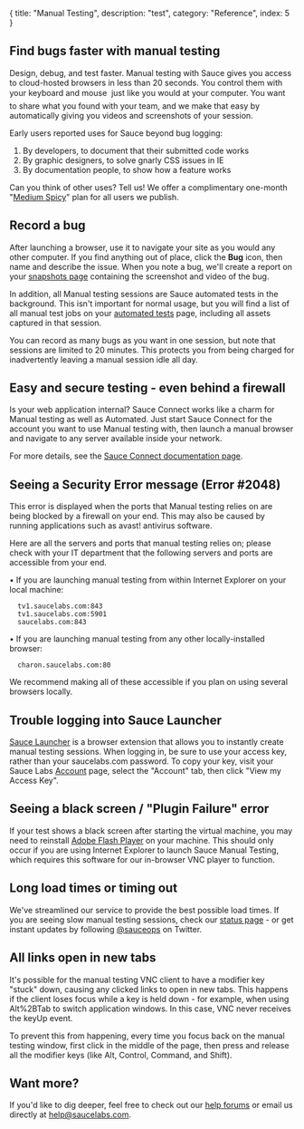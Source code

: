 {
  title: "Manual Testing",
  description: "test",
  category: "Reference",
  index: 5
}

## Find bugs faster with manual testing

Design, debug, and test faster. Manual testing with Sauce gives you access to cloud-hosted browsers in less than 20 seconds. You control them with your keyboard and mouse  just like you would at your computer. You want to share what you found with your team, and we make that easy by automatically giving you videos and screenshots of your session.

Early users reported uses for Sauce beyond bug logging:

  1. By developers, to document that their submitted code works
  2. By graphic designers, to solve gnarly CSS issues in IE
  3. By documentation people, to show how a feature works

Can you think of other uses? Tell us! We offer a complimentary one-month "[Medium Spicy](https://saucelabs.com/pricing)" plan for all users we publish.

## Record a bug

After launching a browser, use it to navigate your site as you would any other computer. If you find anything out of place, click the **Bug** icon, then name and describe the issue. When you note a bug, we'll create a report on your [snapshots page](https://saucelabs.com/snapshots) containing the screenshot and video of the bug.

In addition, all Manual testing sessions are Sauce automated tests in the background. This isn't important for normal usage, but you will find a list of all manual test jobs on your [automated tests](https://saucelabs.com/tests) page, including all assets captured in that session.

You can record as many bugs as you want in one session, but note that sessions are limited to 20 minutes. This protects you from being charged for inadvertently leaving a manual session idle all day.

## Easy and secure testing - even behind a firewall

Is your web application internal? Sauce Connect works like a charm for Manual testing as well as Automated. Just start Sauce Connect for the account you want to use Manual testing with, then launch a manual browser and navigate to any server available inside your network.

For more details, see the [Sauce Connect documentation page](/reference/sauce-connect/).

## Seeing a Security Error message (Error #2048)

This error is displayed when the ports that Manual testing relies on are being blocked by a firewall on your end. This may also be caused by running applications such as avast! antivirus software.

Here are all the servers and ports that manual testing relies on; please check with your IT department that the following servers and ports are accessible from your end.

• If you are launching manual testing from within Internet Explorer on your local machine:


      tv1.saucelabs.com:843
      tv1.saucelabs.com:5901
      saucelabs.com:843


• If you are launching manual testing from any other locally-installed browser:


      charon.saucelabs.com:80


We recommend making all of these accessible if you plan on using several browsers locally.

## Trouble logging into Sauce Launcher

[Sauce Launcher](https://saucelabs.com/downloads) is a browser extension that allows you to instantly create manual testing sessions. When logging in, be sure to use your access key, rather than your saucelabs.com password. To copy your key, visit your Sauce Labs [Account](https://saucelabs.com/account) page, select the "Account" tab, then click "View my Access Key".

## Seeing a black screen / "Plugin Failure" error

If your test shows a black screen after starting the virtual machine, you may need to reinstall [Adobe Flash Player](http://get.adobe.com/flashplayer/) on your machine. This should only occur if you are using Internet Explorer to launch Sauce Manual Testing, which requires this software for our in-browser VNC player to function.

## Long load times or timing out

We've streamlined our service to provide the best possible load times. If you are seeing slow manual testing sessions, check our [status page](http://status.saucelabs.com/) \- or get instant updates by following [@sauceops](https://twitter.com/sauceops) on Twitter.

## All links open in new tabs

It's possible for the manual testing VNC client to have a modifier key "stuck" down, causing any clicked links to open in new tabs. This happens if the client loses focus while a key is held down - for example, when using Alt%2BTab to switch application windows. In this case, VNC never receives the keyUp event.

To prevent this from happening, every time you focus back on the manual testing window, first click in the middle of the page, then press and release all the modifier keys (like Alt, Control, Command, and Shift).

## Want more?

If you'd like to dig deeper, feel free to check out our [help forums](http://support.saucelabs.com/categories/20002728-sauce-scout) or email us directly at [help@saucelabs.com](mailto:help@saucelabs.com).
